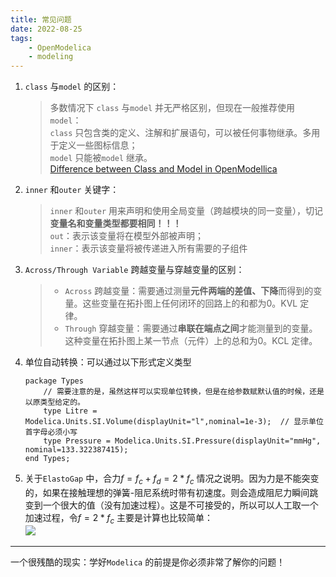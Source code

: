 ```yaml
---
title: 常见问题  
date: 2022-08-25     
tags:   
    - OpenModelica  
    - modeling
---
```



1. `class` 与`model` 的区别：  
    > 多数情况下 `class` 与`model` 并无严格区别，但现在一般推荐使用`model`：  
    > `class` 只包含类的定义、注解和扩展语句，可以被任何事物继承。多用于定义一些图标信息；  
    > `model` 只能被`model` 继承。    
    > [Difference between Class and Model in OpenModellica](https://www.openmodelica.org/forum/default-topic/3268-difference-between-class-and-model-in-openmodellica) 
<!-- more -->
2. `inner` 和`outer` 关键字：  
    > `inner` 和`outer` 用来声明和使用全局变量（跨越模块的同一变量），切记**变量名和变量类型都要相同！！！**    
    > `out`：表示该变量将在模型外部被声明；  
    > `inner`：表示该变量将被传递进入所有需要的子组件  
3. `Across/Through Variable` 跨越变量与穿越变量的区别：  
    > - `Across` 跨越变量：需要通过测量**元件两端的差值、下降**而得到的变量。这些变量在拓扑图上任何闭环的回路上的和都为0。KVL 定律。  
    > - `Through` 穿越变量：需要通过**串联在端点之间**才能测量到的变量。这种变量在拓扑图上某一节点（元件）上的总和为0。KCL 定律。 
4. 单位自动转换：可以通过以下形式定义类型    
    ```modelica  
    package Types
        // 需要注意的是，虽然这样可以实现单位转换，但是在给参数赋默认值的时候，还是以原类型给定的。
        type Litre = Modelica.Units.SI.Volume(displayUnit="l",nominal=1e-3);  // 显示单位首字母必须小写
        type Pressure = Modelica.Units.SI.Pressure(displayUnit="mmHg", nominal=133.322387415);
    end Types;
    ```
5. 关于`ElastoGap` 中，合力$f=f_c+f_d=2*f_c$ 情况之说明。因为力是不能突变的，如果在接触理想的弹簧-阻尼系统时带有初速度。则会造成阻尼力瞬间跳变到一个很大的值（没有加速过程）。这是不可接受的，所以可以人工取一个加速过程，令$f=2*f_c$ 主要是计算也比较简单：  
    ![](elasto_gap.jpg)  

-----
一个很残酷的现实：学好`Modelica` 的前提是你必须非常了解你的问题！